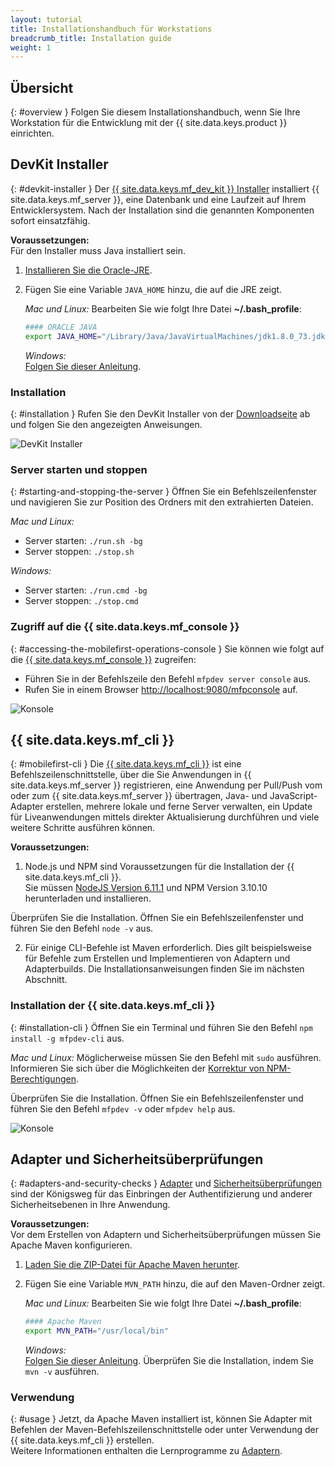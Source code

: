 ```yaml
---
layout: tutorial
title: Installationshandbuch für Workstations
breadcrumb_title: Installation guide
weight: 1
---
```

<!-- NLS_CHARSET=UTF-8 -->
## Übersicht
{: #overview }
Folgen Sie diesem Installationshandbuch, wenn Sie Ihre Workstation für die Entwicklung mit der {{ site.data.keys.product }} einrichten.

## DevKit Installer
{: #devkit-installer }
Der [{{ site.data.keys.mf_dev_kit }} Installer]({{site.baseurl}}/tutorials/en/foundation/8.0/installation-configuration/development/mobilefirst)
installiert {{ site.data.keys.mf_server }}, eine Datenbank und eine Laufzeit auf Ihrem Entwicklersystem. Nach der Installation sind die genannten Komponenten sofort einsatzfähig.   

**Voraussetzungen:**  
Für den Installer muss Java installiert sein. 

1. [Installieren Sie die Oracle-JRE](http://www.oracle.com/technetwork/java/javase/downloads/jre8-downloads-2133155.html).

2. Fügen Sie eine Variable `JAVA_HOME` hinzu, die auf die JRE zeigt. 

    *Mac und Linux:* Bearbeiten Sie wie folgt Ihre Datei **~/.bash_profile**:

    ```bash
    #### ORACLE JAVA
    export JAVA_HOME="/Library/Java/JavaVirtualMachines/jdk1.8.0_73.jdk/Contents/Home"
    ```

    *Windows:*  
    [Folgen Sie dieser Anleitung](https://confluence.atlassian.com/doc/setting-the-java_home-variable-in-windows-8895.html).

### Installation
{: #installation }
Rufen Sie den DevKit Installer von der [Downloadseite]({{site.baseurl}}/downloads/) ab und folgen Sie den angezeigten Anweisungen. 

![DevKit Installer](devkit-installer.png)

### Server starten und stoppen
{: #starting-and-stopping-the-server }
Öffnen Sie ein Befehlszeilenfenster und navigieren Sie zur Position des Ordners mit den extrahierten Dateien. 

*Mac und Linux:*  

* Server starten: `./run.sh -bg`
* Server stoppen: `./stop.sh`

*Windows:*  

* Server starten: `./run.cmd -bg`
* Server stoppen: `./stop.cmd`

### Zugriff auf die {{ site.data.keys.mf_console }}
{: #accessing-the-mobilefirst-operations-console }
Sie können
wie folgt auf die [{{ site.data.keys.mf_console }}]({{site.baseurl}}/tutorials/en/foundation/8.0/product-overview/components/console/) zugreifen: 

* Führen Sie in der Befehlszeile den Befehl `mfpdev server console` aus. 
* Rufen Sie in einem Browser [http://localhost:9080/mfpconsole](http://localhost:9080/mfpconsole) auf. 

![Konsole]({{site.baseurl}}/tutorials/en/foundation/8.0/product-overview/components/console/dashboard.png)

## {{ site.data.keys.mf_cli }}
{: #mobilefirst-cli }
Die
[{{ site.data.keys.mf_cli }}]({{site.baseurl}}/tutorials/en/foundation/8.0/application-development/using-mobilefirst-cli-to-manage-mobilefirst-artifacts) ist eine Befehlszeilenschnittstelle, über die Sie
Anwendungen in {{ site.data.keys.mf_server }} registrieren, eine Anwendung per Pull/Push vom oder zum {{ site.data.keys.mf_server }} übertragen,
Java- und JavaScript-Adapter erstellen, mehrere lokale und ferne Server verwalten,
ein Update für Liveanwendungen mittels direkter Aktualisierung durchführen und viele weitere Schritte ausführen können. 

**Voraussetzungen:**  
1. Node.js und NPM sind Voraussetzungen für die Installation der {{ site.data.keys.mf_cli }}.  
 Sie müssen [NodeJS Version 6.11.1](https://nodejs.org/download/release/v6.11.1/) und NPM Version 3.10.10 herunterladen und installieren.

 Überprüfen Sie die Installation. Öffnen Sie ein Befehlszeilenfenster und führen Sie den Befehl `node -v` aus.

2. Für einige CLI-Befehle ist Maven erforderlich. Dies gilt beispielsweise für Befehle zum Erstellen und Implementieren von Adaptern und Adapterbuilds. Die Installationsanweisungen finden Sie im nächsten Abschnitt. 

### Installation der {{ site.data.keys.mf_cli }}
{: #installation-cli }
Öffnen Sie ein Terminal und führen Sie den Befehl `npm install -g mfpdev-cli` aus.  

*Mac und Linux:* Möglicherweise müssen Sie den Befehl mit `sudo` ausführen.  
Informieren Sie sich über die Möglichkeiten der [Korrektur von NPM-Berechtigungen](https://docs.npmjs.com/getting-started/fixing-npm-permissions).

Überprüfen Sie die Installation. Öffnen Sie ein Befehlszeilenfenster und führen Sie den Befehl `mfpdev -v` oder `mfpdev help` aus.

![Konsole](mfpdev-cli.png)

## Adapter und Sicherheitsüberprüfungen
{: #adapters-and-security-checks }
[Adapter]({{site.baseurl}}/tutorials/en/foundation/8.0/adapters)
und [Sicherheitsüberprüfungen]({{site.baseurl}}/tutorials/en/foundation/8.0/authentication-and-security)
sind der Königsweg für das Einbringen der Authentifizierung und anderer Sicherheitsebenen in Ihre Anwendung. 

**Voraussetzungen:**  
Vor dem Erstellen von Adaptern und Sicherheitsüberprüfungen müssen Sie Apache Maven konfigurieren.   

1. [Laden Sie die ZIP-Datei für Apache Maven herunter](https://maven.apache.org/download.cgi). 
2. Fügen Sie eine Variable `MVN_PATH` hinzu, die auf den Maven-Ordner zeigt. 

    *Mac und Linux:* Bearbeiten Sie wie folgt Ihre Datei **~/.bash_profile**:

    ```bash
    #### Apache Maven
    export MVN_PATH="/usr/local/bin"
    ```

    *Windows:*  
    [Folgen Sie dieser Anleitung](http://crunchify.com/how-to-setupinstall-maven-classpath-variable-on-windows-7/). Überprüfen Sie die Installation, indem Sie `mvn -v` ausführen.



### Verwendung
{: #usage }
Jetzt, da Apache Maven installiert ist, können Sie Adapter mit Befehlen der Maven-Befehlszeilenschnittstelle
oder unter Verwendung der {{ site.data.keys.mf_cli }} erstellen.  
Weitere Informationen enthalten die Lernprogramme zu [Adaptern]({{site.baseurl}}/tutorials/en/foundation/8.0/adapters).
